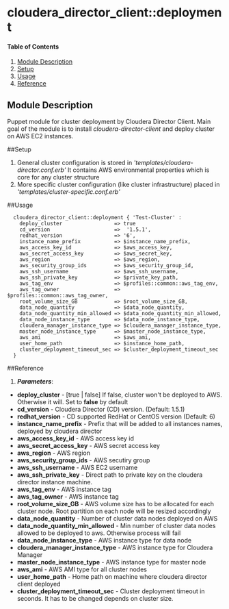 # cloudera_director_client::deployment

#### Table of Contents
1. [Module Description](#module-description)
2. [Setup](#setup)   
3. [Usage](#usage)
4. [Reference](#reference)

## Module Description
Puppet module for cluster deployment by Cloudera Director Client. 
Main goal of the module is to install *cloudera-director-client* and deploy cluster on AWS EC2 instances.

##Setup
1. General cluster configuration is stored in *'templates/cloudera-director.conf.erb'* It contains AWS environmental properties which is core for any cluster structure
2. More specific cluster configuration (like cluster infrastructure) placed in *'templates/cluster-specific.conf.erb'*

##Usage

```
  cloudera_director_client::deployment { 'Test-Cluster' :
    deploy_cluster                 => true 
    cd_version                     =>  '1.5.1',
    redhat_version                 => '6',
    instance_name_prefix           => $instance_name_prefix,    
    aws_access_key_id              => $aws_access_key,
    aws_secret_access_key          => $aws_secret_key,
    aws_region                     => $aws_region,
    aws_security_group_ids         => $aws_security_group_id,
    aws_ssh_username               => $aws_ssh_username,
    aws_ssh_private_key            => $private_key_path,
    aws_tag_env                    => $profiles::common::aws_tag_env,
    aws_tag_owner                  => $profiles::common::aws_tag_owner,
    root_volume_size_GB            => $root_volume_size_GB,
    data_node_quantity             => $data_node_quantity,
    data_node_quantity_min_allowed => $data_node_quantity_min_allowed, 
    data_node_instance_type        => $data_node_instance_type,
    cloudera_manager_instance_type => $cloudera_manager_instance_type,
    master_node_instance_type      => $master_node_instance_type,
    aws_ami                        => $aws_ami,
    user_home_path                 => $instance_home_path,
    cluster_deployment_timeout_sec => $cluster_deployment_timeout_sec
  }
```

##Reference

1. ***Parameters***:
- **deploy_cluster**                 - [true | false] If false, cluster won't be deployed to AWS. Otherwise it will. Set to **false** by default
- **cd_version**                     - Cloudera Director (CD) version. (Default: 1.5.1)
- **redhat_version**                 - CD supported RedHat or CentOS version (Default: 6)
- **instance_name_prefix**           - Prefix that will be added to all instances names, deployed by cloudera director
- **aws_access_key_id**              - AWS access key id
- **aws_secret_access_key**          - AWS secret access key
- **aws_region**                     - AWS region
- **aws_security_group_ids**         - AWS secutiry group
- **aws_ssh_username**               - AWS EC2 username
- **aws_ssh_private_key**            - Direct path to private key on the cloudera director instance machine. 
- **aws_tag_env**                    - AWS instance tag
- **aws_tag_owner**                  - AWS instance tag
- **root_volume_size_GB**            - AWS volume size has to be allocated for each cluster node. Root partition on each node will be resized accordingly
- **data_node_quantity**             - Number of cluster data nodes deployed on AWS
- **data_node_quantity_min_allowed** - Min number of cluster data nodes allowed to be deployed to aws. Otherwise process will fail
- **data_node_instance_type**        - AWS instance type for data node
- **cloudera_manager_instance_type** - AWS instance type for Cloudera Manager
- **master_node_instance_type**      - AWS instance type for master node
- **aws_ami**                        - AWS AMI type for all cluster nodes
- **user_home_path**                 - Home path on machine where cloudera director client deployed
- **cluster_deployment_timeout_sec** - Cluster deployment timeout in seconds. It has to be changed depends on cluster size.